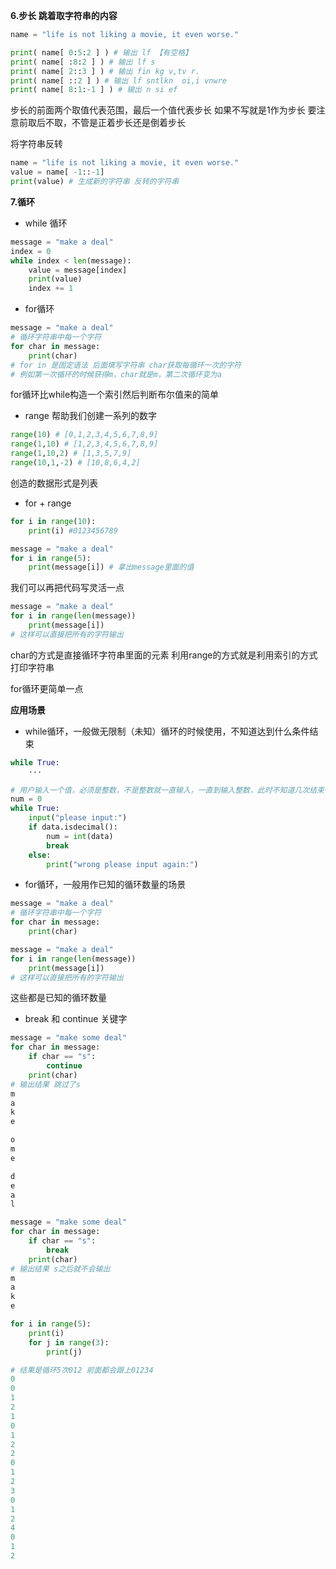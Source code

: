 **6.步长 跳着取字符串的内容**
```python
name = "life is not liking a movie, it even worse."

print( name[ 0:5:2 ] ) # 输出 lf 【有空格】
print( name[ :8:2 ] ) # 输出 lf s
print( name[ 2::3 ] ) # 输出 fin kg v,tv r.
print( name[ ::2 ] ) # 输出 lf sntlkn  oi,i vnwre
print( name[ 8:1:-1 ] ) # 输出 n si ef
```
步长的前面两个取值代表范围，最后一个值代表步长
如果不写就是1作为步长
要注意前取后不取，不管是正着步长还是倒着步长

将字符串反转
```python
name = "life is not liking a movie, it even worse."
value = name[ -1::-1]
print(value) # 生成新的字符串 反转的字符串
```

**7.循环**
- while 循环
```python
message = "make a deal"
index = 0 
while index < len(message):
	value = message[index]
	print(value)
	index += 1
```
- for循环
```python
message = "make a deal"
# 循环字符串中每一个字符
for char in message:
	print(char)
# for in 是固定语法 后面填写字符串 char获取每循环一次的字符
# 例如第一次循环的时候获得m，char就是m，第二次循环变为a
```
for循环比while构造一个索引然后判断布尔值来的简单

- range 帮助我们创建一系列的数字
```python
range(10) # [0,1,2,3,4,5,6,7,8,9]
range(1,10) # [1,2,3,4,5,6,7,8,9]
range(1,10,2) # [1,3,5,7,9]
range(10,1,-2) # [10,8,6,4,2]
```
创造的数据形式是列表

- for + range
```python
for i in range(10):
	print(i) #0123456789
```

```python
message = "make a deal"
for i in range(5):
	print(message[i]) # 拿出message里面的值
```
我们可以再把代码写灵活一点
```python
message = "make a deal"
for i in range(len(message))
	print(message[i])
# 这样可以直接把所有的字符输出
```

char的方式是直接循环字符串里面的元素
利用range的方式就是利用索引的方式打印字符串

for循环更简单一点

**应用场景**
- while循环，一般做无限制（未知）循环的时候使用，不知道达到什么条件结束
```python
while True:
	···
```
```python
# 用户输入一个值，必须是整数，不是整数就一直输入，一直到输入整数，此时不知道几次结束循环
num = 0 
while True:
	input("please input:")
	if data.isdecimal():
		num = int(data)
		break
	else:
		print("wrong please input again:")
```

- for循环，一般用作已知的循环数量的场景
```python
message = "make a deal"
# 循环字符串中每一个字符
for char in message:
	print(char)
```
```python
message = "make a deal"
for i in range(len(message))
	print(message[i])
# 这样可以直接把所有的字符输出
```
这些都是已知的循环数量

- break 和 continue 关键字
```python
message = "make some deal"
for char in message:
	if char == "s":
		continue
	print(char)
# 输出结果 跳过了s
m
a
k
e

o
m
e

d
e
a
l
```
```python
message = "make some deal"
for char in message:
	if char == "s":
		break
	print(char)
# 输出结果 s之后就不会输出
m
a
k
e


```
```python
for i in range(5):
	print(i)
	for j in range(3):
		print(j)

# 结果是循环5次012 前面都会跟上01234
0
0
1
2
1
0
1
2
2
0
1
2
3
0
1
2
4
0
1
2
```